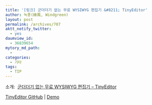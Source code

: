 ```yaml
---
title: '[링크] 군더더기 없는 무료 WYSIWYG 편집기 &#8211; TinyEditor'
author: 녹풍(綠風, Windgreen)
layout: post
permalink: /archives/707
aktt_notify_twitter:
  - yes
daumview_id:
  - 36839654
mytory_md_path:
  - 
categories:
  - 기타
tags:
  - TIP
---
```

소개:  [군더더기 없는 무료 WYSIWYG 편집기 &#8211; TinyEditor][1]

<div>
  <a href="https://github.com/jessegreathouse/TinyEditor">TinyEditor GitHub</a> | <a title="TinyEditor Demo" href="http://sandbox.scriptiny.com/tinyeditor/">Demo</a>
</div>

 [1]: http://firejune.com/1553
